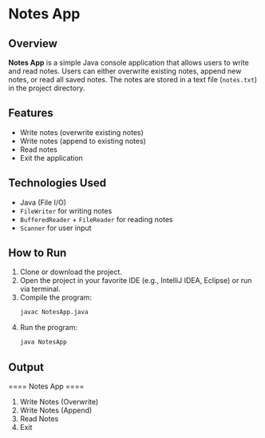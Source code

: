 # Notes App

## Overview
**Notes App** is a simple Java console application that allows users to write and read notes. Users can either overwrite existing notes, append new notes, or read all saved notes. The notes are stored in a text file (`notes.txt`) in the project directory.

## Features
- Write notes (overwrite existing notes)
- Write notes (append to existing notes)
- Read notes
- Exit the application

## Technologies Used
- Java (File I/O)
- `FileWriter` for writing notes
- `BufferedReader` + `FileReader` for reading notes
- `Scanner` for user input

## How to Run
1. Clone or download the project.
2. Open the project in your favorite IDE (e.g., IntelliJ IDEA, Eclipse) or run via terminal.
3. Compile the program:
   ```bash
   javac NotesApp.java
4. Run the program:
   ```bash
   java NotesApp

## Output 
==== Notes App ====
1. Write Notes (Overwrite)
2. Write Notes (Append)
3. Read Notes
4. Exit


